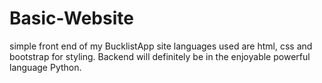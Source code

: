 # Basic-Website
 simple front end of my BucklistApp site
  languages used are html, css and bootstrap for styling.
  Backend will definitely be in the enjoyable powerful language Python.
